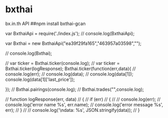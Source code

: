 # bxthai
bx.in.th API
##npm install bxthai-gcan

var BxthaiApi = require('./index.js');
// console.log(BxthaiApi);

var Bxthai = new BxthaiApi("ea39f29fa165","463957a03598","");

// console.log(Bxthai);

// var ticker = Bxthai.ticker(console.log);
// var ticker = Bxthai.ticker(logResponse);
Bxthai.ticker(function(err,data){
  // console.log(err);
  // console.log(data);
  // console.log(data[1]);
  console.log(data[1]['last_price']);


});
// Bxthai.pairings(console.log);
// Bxthai.trades("",console.log);


// function logResponse(err, data)
// {
//     if (err)
//     {
//
//       console.log(err);
//         console.log('error name %s', err.name);
//         console.log('error message %s', err);
//     }
//
//     console.log('\ndata: %s', JSON.stringify(data));
// }
